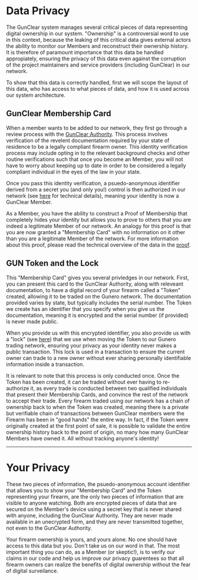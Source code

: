 # Data Privacy

The GunClear system manages several critical pieces of data representing digital ownership in our system.
"Ownership" is a controversial word to use in this context, because the leaking of this critical data gives
external actors the ability to monitor our Members and reconstruct their ownership history. It is therefore
of paramount importance that this data be handled appropiately, ensuring the privacy of this data even
against the corruption of the project maintainers and service providers (including GunClear) in our network.

To show that this data is correctly handled, first we will scope the layout of this data, who has access to
what pieces of data, and how it is used across our system architecture.

## GunClear Membership Card

When a member wants to be added to our network, they first go through a review process with the
[GunClear Authority](Actors.md#gunclear-authority). This process involves verification of the revelent
documentation required by your state of residence to be a legally compliant firearm owner. This identity
verification process may include opting in to the relevant background checks and other routine verifications
such that once you become an Member, you will not have to worry about keeping up to date in order to be
considered a legally compliant individual in the eyes of the law in your state.

Once you pass this identity verification, a psuedo-anonymous identifier derived from a secret you (and only
you!) control is then authorized in our network (see [here](https://github.com/GunClear/PlasmaRifle/wiki/Authlist)
for technical details), meaning your identity is now a GunClear Member.

As a Member, you have the ability to construct a Proof of Membership that completely hides your identity
but allows you to prove to others that you are indeed a legitimate Member of our network. An analogy for this
proof is that you are now granted a "Membership Card" with no information on it other than you are a legitimate
Member of the network. For more information about this proof, please read the technical overview of
the data in the [proof](https://github.com/GunClear/Specification/blob/master/Transaction.md#authorization-proof-both-parties-generate).

## GUN Token and the Lock

This "Membership Card" gives you several privledges in our network. First, you can present this card to the
GunClear Authority, along with releveant documentation, to have a digital record of your firearm called a
"Token" created, allowing it to be traded on the Gunero network. The documentation provided varies by state,
but typically includes the serial number. The Token we create has an identifier that you specify when you give
us the documentation, meaning it is encrypted and the serial number (if provided) is never made public.

When you provide us with this encrypted identifier, you also provide us with a "lock"
(see [here](https://github.com/GunClear/Specification/blob/master/Transaction.md#transaction-lock))
that we use when moving the Token to our Gunero trading network, ensuring your privacy as your identity
never makes a public transaction. This lock is used in a transaction to ensure the current owner can trade
to a new owner without ever sharing personally identifiable information inside a transaction.

It is relevant to note that this process is only conducted once. Once the Token has been created, it can be
traded without ever having to re-authorize it, as every trade is conducted between two qualified individuals
that present their Membership Cards, and convince the rest of the network to accept their trade. Every firearm
traded using our network has a chain of ownership back to when the Token was created, meaning there is a private
but verifiable chain of transactions between GunClear members were the Firearm has been in "good hands" the entire
way. In fact, if the Token were originally created at the first point of sale, it is possible to validate the
entire ownership history back to the point of origin, no many how many GunClear Members have owned it.
All without tracking anyone's identity!

---

# Your Privacy

These two pieces of information, the psuedo-anonymous account identifier that allows you to show your "Membership
Card" and the Token representing your firearm, are the only two pieces of information that are visible to anyone watching.
Both are encrypted pieces of data that are secured on the Member's device using a secret key that is never shared with
anyone, including the GunClear Authority. They are never made available in an unecrypted form, and they are never
transmitted together, not even to the GunClear Authority.

Your firearm ownership is yours, and yours alone. No one should have access to this data but you. Don't take us on our
word in that. The most important thing you can do, as a Member (or skeptic!), is to verify our claims in our code
and help us improve our privacy guarentees so that all firearm owners can realize the benefits of digital ownership
without the fear of digital surveilance.
